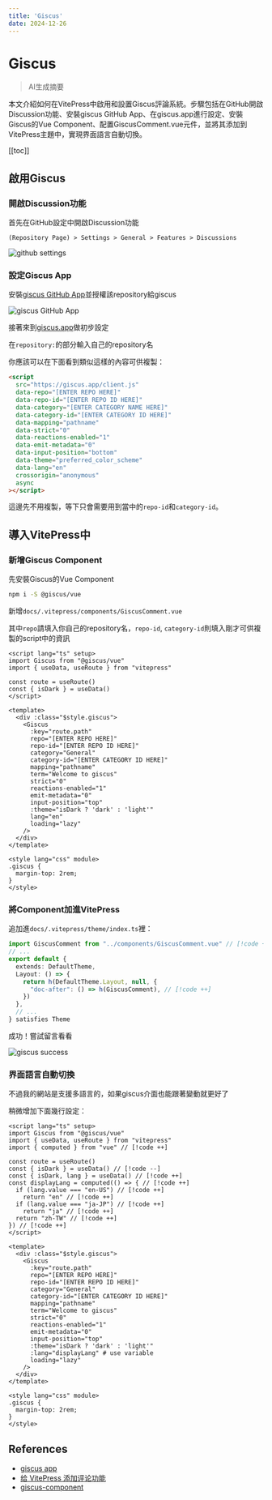 ```yaml
---
title: 'Giscus'
date: 2024-12-26
---
```


# Giscus

> AI生成摘要

<!-- excerpt -->

本文介紹如何在VitePress中啟用和設置Giscus評論系統。步驟包括在GitHub開啟Discussion功能、安裝giscus GitHub App、在giscus.app進行設定、安裝Giscus的Vue Component、配置GiscusComment.vue元件，並將其添加到VitePress主題中，實現界面語言自動切換。

<!-- excerpt -->

[[toc]]

## 啟用Giscus

### 開啟Discussion功能

首先在GitHub設定中開啟Discussion功能

`(Repository Page) > Settings > General > Features > Discussions`

![github settings](https://cdn.miksin.art/miksinote/img/notes/vitepress/06_giscus/github_enable_discussions.webp)

### 設定Giscus App

安裝[giscus GitHub App](https://github.com/apps/giscus)並授權該repository給giscus

![giscus GitHub App](https://cdn.miksin.art/miksinote/img/notes/vitepress/06_giscus/github_giscus_app.webp)

接著來到[giscus.app](https://giscus.app/)做初步設定

在`repository:`的部分輸入自己的repository名

你應該可以在下面看到類似這樣的內容可供複製：

```html
<script
  src="https://giscus.app/client.js"
  data-repo="[ENTER REPO HERE]"
  data-repo-id="[ENTER REPO ID HERE]"
  data-category="[ENTER CATEGORY NAME HERE]"
  data-category-id="[ENTER CATEGORY ID HERE]"
  data-mapping="pathname"
  data-strict="0"
  data-reactions-enabled="1"
  data-emit-metadata="0"
  data-input-position="bottom"
  data-theme="preferred_color_scheme"
  data-lang="en"
  crossorigin="anonymous"
  async
></script>
```

這邊先不用複製，等下只會需要用到當中的`repo-id`和`category-id`。

## 導入VitePress中

### 新增Giscus Component

先安裝Giscus的Vue Component

```bash
npm i -S @giscus/vue
```

新增`docs/.vitepress/components/GiscusComment.vue`

其中`repo`請填入你自己的repository名，`repo-id`, `category-id`則填入剛才可供複製的script中的資訊

```vue
<script lang="ts" setup>
import Giscus from "@giscus/vue"
import { useData, useRoute } from "vitepress"

const route = useRoute()
const { isDark } = useData()
</script>

<template>
  <div :class="$style.giscus">
    <Giscus
      :key="route.path"
      repo="[ENTER REPO HERE]"
      repo-id="[ENTER REPO ID HERE]"
      category="General"
      category-id="[ENTER CATEGORY ID HERE]"
      mapping="pathname"
      term="Welcome to giscus"
      strict="0"
      reactions-enabled="1"
      emit-metadata="0"
      input-position="top"
      :theme="isDark ? 'dark' : 'light'"
      lang="en"
      loading="lazy"
    />
  </div>
</template>

<style lang="css" module>
.giscus {
  margin-top: 2rem;
}
</style>
```

### 將Component加進VitePress

追加進`docs/.vitepress/theme/index.ts`裡：

```typescript
import GiscusComment from "../components/GiscusComment.vue" // [!code ++]
// ...
export default {
  extends: DefaultTheme,
  Layout: () => {
    return h(DefaultTheme.Layout, null, {
      "doc-after": () => h(GiscusComment), // [!code ++]
    })
  },
  // ...
} satisfies Theme
```

成功！嘗試留言看看

![giscus success](https://cdn.miksin.art/miksinote/img/notes/vitepress/06_giscus/giscus_success.webp)

### 界面語言自動切換

不過我的網站是支援多語言的，如果giscus介面也能跟著變動就更好了

稍微增加下面幾行設定：

```vue
<script lang="ts" setup>
import Giscus from "@giscus/vue"
import { useData, useRoute } from "vitepress"
import { computed } from "vue" // [!code ++]

const route = useRoute()
const { isDark } = useData() // [!code --]
const { isDark, lang } = useData() // [!code ++]
const displayLang = computed(() => { // [!code ++]
  if (lang.value === "en-US") // [!code ++]
    return "en" // [!code ++]
  if (lang.value === "ja-JP") // [!code ++]
    return "ja" // [!code ++]
  return "zh-TW" // [!code ++]
}) // [!code ++]
</script>

<template>
  <div :class="$style.giscus">
    <Giscus
      :key="route.path"
      repo="[ENTER REPO HERE]"
      repo-id="[ENTER REPO ID HERE]"
      category="General"
      category-id="[ENTER CATEGORY ID HERE]"
      mapping="pathname"
      term="Welcome to giscus"
      strict="0"
      reactions-enabled="1"
      emit-metadata="0"
      input-position="top"
      :theme="isDark ? 'dark' : 'light'"
      :lang="displayLang" # use variable
      loading="lazy"
    />
  </div>
</template>

<style lang="css" module>
.giscus {
  margin-top: 2rem;
}
</style>
```

## References

- [giscus app](https://giscus.app/)
- [给 VitePress 添加评论功能](https://site.quteam.com/technology/front-end/vitepress-comment/)
- [giscus-component](https://github.com/giscus/giscus-component)
